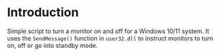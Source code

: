 # Introduction

Simple script to turn a monitor on and off for a Windows 10/11 system. It uses the `SendMessage()` function in `user32.dll` to instruct monitors to turn on, off or go into standby mode.